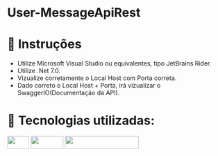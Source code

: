 # User-MessageApiRest

# 📂 Instruções
- Utilize Microsoft Visual Studio ou equivalentes, tipo JetBrains Rider.
- Utilize .Net 7.0.
- Vizualize corretamente o Local Host com Porta correta.
- Dado correto o Local Host + Porta, irá vizualizar o SwaggerIO(Documentação da API).





#
# 🔧 Tecnologias utilizadas: 
<img width="50" height="30" src ="https://img.shields.io/badge/C%23-239120?style=for-the-badge&logo=c-sharp&logoColor=white" />  <img width="75" height="30" src ="https://img.shields.io/badge/.NET-5C2D91?style=for-the-badge&logo=.net&logoColor=white" /> <img width="170" height="30" src ="https://img.shields.io/badge/Microsoft_SQL_Server-CC2927?style=for-the-badge&logo=microsoft-sql-server&logoColor=white" /> 
